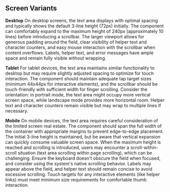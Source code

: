 ## Screen Variants

**Desktop**
On desktop screens, the text area displays with optimal spacing and typically shows the default 3-line height (72px) initially. The component can comfortably expand to the maximum height of 240px (approximately 10 lines) before introducing a scrollbar. The larger viewport allows for generous padding around the field, clear visibility of helper text and character counters, and easy mouse interaction with the scrollbar when content overflows. Labels, helper text, and error messages have ample space and remain fully visible without wrapping.

**Tablet**
For tablet devices, the text area maintains similar functionality to desktop but may require slightly adjusted spacing to optimize for touch interaction. The component should maintain adequate tap target sizes (minimum 44x44px for interactive elements), and the scrollbar should be touch-friendly with sufficient width for finger scrolling. Consider the orientation: in portrait mode, the text area might occupy more vertical screen space, while landscape mode provides more horizontal room. Helper text and character counters remain visible but may wrap to multiple lines if necessary.

**Mobile**
On mobile devices, the text area requires careful consideration of the limited screen real estate. The component should span the full width of the container with appropriate margins to prevent edge-to-edge placement. The initial 3-line height is maintained, but be aware that vertical expansion can quickly consume valuable screen space. When the maximum height is reached and scrolling is introduced, users may encounter a scroll-within-scroll situation (text area scrolling within page scrolling), which can be challenging. Ensure the keyboard doesn't obscure the field when focused, and consider using the system's native scrolling behavior. Labels may appear above the field, and helper text should remain concise to avoid excessive scrolling. Touch targets for any interactive elements (like helper links) must meet minimum size requirements for comfortable thumb interaction.